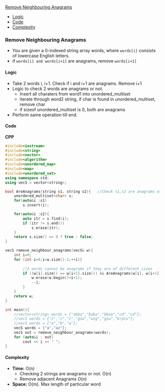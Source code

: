 [Remove Neighbouring Anagrams](https://leetcode.com/contest/weekly-contest-293/problems/find-resultant-array-after-removing-anagrams/)
- [Logic](#l)
- [Code](#c)
- [Complexity](#co)

### Remove Neighbouring Anagrams
- You are given a 0-indexed string array words, where `words[i]` consists of lowercase English letters.
- if `words[i] and words[i+1]` are anagrams, remove `words[i+1]`

<a name=l></a>
#### Logic
- Take 2 words i, i+1. Check if i and i+1 are anagrams. Remove i+1
- Logic to check 2 words are anagrams or not.
  - Insert all charaters from word1 into unordered_multiset
  - iterate through word2 string, if char is found in unordered_multiset, remove char
  - if sizeof unordered_multiset is 0, both are anagrams
- Perform same operation till end.

<a name=c></a>
#### Code
<a name=cpp></a>
**CPP**
```cpp
#include<iostream>
#include<string>
#include<vector>
#include<algorithm>
#include<unordered_map>
#include<map>
#include<unordered_set>
using namespace std;
using vecS = vector<string>;

bool AreAnagrams(string s1, string s2){   //Check s1,s2 are anagrams or not
    unordered_multiset<char> s;
    for(auto&i :s1)
        s.insert(i);

    for(auto&i :s2){
        auto itr = s.find(i);
        if (itr != s.end())
            s.erase(itr);
    }
    return s.size() == 0 ? true : false;
}

vecS remove_neighbour_anagrams(vecS& w){
    int i=0;
    for (int i=0;i<w.size()-1;++i){
    
        //2 words cannot be anagrams if they are of different sizes
        if ((w[i].size() == w[i+1].size()) && AreAnagrams(w[i], w[i+1])){
            w.erase(w.begin()+i+1);
            --i;
        }
    }
    return w;
}

int main(){
    //vector<string> words = {"abba","baba","bbaa","cd","cd"};
    //vecS words = {"z","z","z","gsw","wsg","gsw","krptu"};
    //vecS words = {"a","b","a"};
    vecS words = {"a","az"};
    vecS out = remove_neighbour_anagrams(words);
    for (auto&i : out)
        cout << i << " ";
}
```

<a name=co></a>
#### Complexity
- **Time:** O(n)
  - Checking 2 strings are anagrams or not. O(n)
  - Remove adjacent Anagrams O(n)
- **Space:** O(m). Max length of particular word
